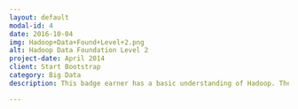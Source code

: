 ```yaml
---
layout: default
modal-id: 4
date: 2016-10-04
img: Hadoop+Data+Found+Level+2.png
alt: Hadoop Data Foundation Level 2
project-date: April 2014
client: Start Bootstrap
category: Big Data
description: This badge earner has a basic understanding of Hadoop. The earner also understands how to implement MapReduce jobs within a Yarn enabled cluster. This individual is able to use a number of tools to move data within the Hadoop cluster and can use Hive to store and query data.

---
```

